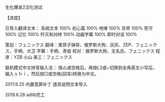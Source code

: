 生化爆发2汉化测试

【进度】

已导入翻译文本：
系统文本	100%
初心篇		100%
咆哮		100%
异界		100%
死守		100%
记忆		100%
歼灭和对峙	100%
动画字幕	100%
即时对话	100%


策划：フェニックス
翻译：里昂子弹哥、俄罗斯大狗、灰灰、ZEP、フェニックス、手柄、大卫
字幕：手柄、青蛙
校对：俄罗斯大狗、无名氏、フェニックス
程序：YZB 小山
美工：フェニックス

联机模式中文拼音输入法：
按△或空格后，再按L2或~切换到全角英文小写后，
输入ｓｈｉ，然后按□或空格(回车)转换为中文。

2017.6.25
内置宽屏补丁
道具说明文本导入

2019.6.28
adlib完工
